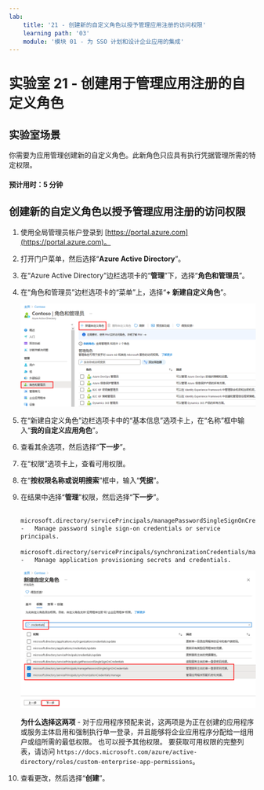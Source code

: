 ```yaml
---
lab:
    title: '21 - 创建新的自定义角色以授予管理应用注册的访问权限'
    learning path: '03'
    module: '模块 01 - 为 SSO 计划和设计企业应用的集成'
---
```


# 实验室 21 - 创建用于管理应用注册的自定义角色

## 实验室场景

你需要为应用管理创建新的自定义角色。此新角色只应具有执行凭据管理所需的特定权限。

#### 预计用时：5 分钟

## 创建新的自定义角色以授予管理应用注册的访问权限

1. 使用全局管理员帐户登录到 [https://portal.azure.com](https://portal.azure.com)。

2. 打开门户菜单，然后选择“**Azure Active Directory**”。

3. 在“Azure Active Directory”边栏选项卡的“**管理**”下，选择“**角色和管理员**”。

4. 在“角色和管理员”边栏选项卡的“菜单”上，选择“**+ 新建自定义角色**”。

    ![显示“角色和管理员”边栏选项卡的屏幕图像，其中突出显示了“新建自定义角色”菜单选项](./media/lp3-mod1-new-custom-role.png)

5. 在“新建自定义角色”边栏选项卡中的“基本信息”选项卡上，在“名称”框中输入“**我的自定义应用角色**”。

6. 查看其余选项，然后选择“**下一步**”。

7. 在“权限”选项卡上，查看可用权限。

8. 在“**按权限名称或说明搜索**”框中，输入“**凭据**”。

9. 在结果中选择“**管理**”权限，然后选择“**下一步**”。

    ```
       microsoft.directory/servicePrincipals/managePasswordSingleSignOnCredentials  -   Manage password single sign-on credentials or service principals.
       microsoft.directory/servicePrincipals/synchronizationCredentials/manage    -   Manage application provisioning secrets and credentials.
    ```

    ![显示新建自定义角色的“权限”选项卡的屏幕图像，其中突出显示了搜索、管理权限以及“下一步”](./media/lp3-mod1-custom-role-permissions.png)

    **为什么选择这两项** - 对于应用程序预配来说，这两项是为正在创建的应用程序或服务主体启用和强制执行单一登录，并且能够将企业应用程序分配给一组用户或组所需的最低权限。  也可以授予其他权限。  要获取可用权限的完整列表，请访问 `https://docs.microsoft.com/azure/active-directory/roles/custom-enterprise-app-permissions`。

10. 查看更改，然后选择“**创建**”。
